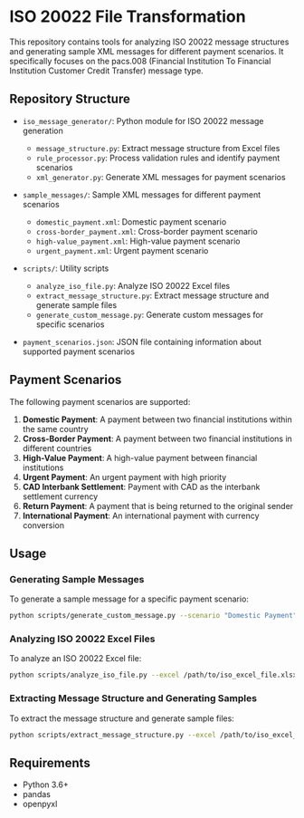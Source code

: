 # ISO 20022 File Transformation

This repository contains tools for analyzing ISO 20022 message structures and generating sample XML messages for different payment scenarios. It specifically focuses on the pacs.008 (Financial Institution To Financial Institution Customer Credit Transfer) message type.

## Repository Structure

- `iso_message_generator/`: Python module for ISO 20022 message generation
   - `message_structure.py`: Extract message structure from Excel files
   - `rule_processor.py`: Process validation rules and identify payment scenarios
   - `xml_generator.py`: Generate XML messages for payment scenarios

- `sample_messages/`: Sample XML messages for different payment scenarios
   - `domestic_payment.xml`: Domestic payment scenario
   - `cross-border_payment.xml`: Cross-border payment scenario
   - `high-value_payment.xml`: High-value payment scenario
   - `urgent_payment.xml`: Urgent payment scenario

- `scripts/`: Utility scripts
   - `analyze_iso_file.py`: Analyze ISO 20022 Excel files
   - `extract_message_structure.py`: Extract message structure and generate sample files
   - `generate_custom_message.py`: Generate custom messages for specific scenarios

- `payment_scenarios.json`: JSON file containing information about supported payment scenarios

## Payment Scenarios

The following payment scenarios are supported:

1. **Domestic Payment**: A payment between two financial institutions within the same country
2. **Cross-Border Payment**: A payment between two financial institutions in different countries
3. **High-Value Payment**: A high-value payment between financial institutions
4. **Urgent Payment**: An urgent payment with high priority
5. **CAD Interbank Settlement**: Payment with CAD as the interbank settlement currency
6. **Return Payment**: A payment that is being returned to the original sender
7. **International Payment**: An international payment with currency conversion

## Usage

### Generating Sample Messages

To generate a sample message for a specific payment scenario:

```bash
python scripts/generate_custom_message.py --scenario "Domestic Payment" --output custom_domestic.xml
```

### Analyzing ISO 20022 Excel Files

To analyze an ISO 20022 Excel file:

```bash
python scripts/analyze_iso_file.py --excel /path/to/iso_excel_file.xlsx
```

### Extracting Message Structure and Generating Samples

To extract the message structure and generate sample files:

```bash
python scripts/extract_message_structure.py --excel /path/to/iso_excel_file.xlsx --output /path/to/output_dir
```

## Requirements

- Python 3.6+
- pandas
- openpyxl
